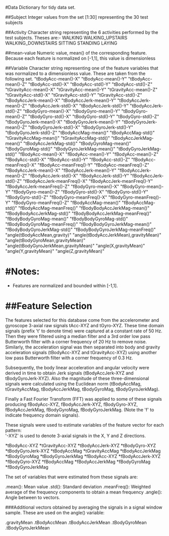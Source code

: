 #Data Dictionary for tidy data set.

##Subject
	Integer values from the set [1:30] representing the 30 test subjects
	
##Activity
	Character string representing the 6 activities performed by the test subjects. 
	Theses are:-
		WALKING
		WALKING_UPSTAIRS
		WALKING_DOWNSTAIRS
		SITTING
		STANDING
		LAYING
	
##mean-value
	Numeric value, mean() of the corresponding feature. 
	Because each feature is normalized on [-1,1], this value is dimensionless  

##Variable
	Character string representing one of the feature variables that was normalized to a dimensionless value. 
	These are taken from the following set.
		"tBodyAcc-mean()-X"
		"tBodyAcc-mean()-Y"
		"tBodyAcc-mean()-Z"
		"tBodyAcc-std()-X"
		"tBodyAcc-std()-Y"
		"tBodyAcc-std()-Z"
		"tGravityAcc-mean()-X"
		"tGravityAcc-mean()-Y"
		"tGravityAcc-mean()-Z"
		"tGravityAcc-std()-X"
		"tGravityAcc-std()-Y"
		"tGravityAcc-std()-Z"
		"tBodyAccJerk-mean()-X"
		"tBodyAccJerk-mean()-Y"
		"tBodyAccJerk-mean()-Z"
		"tBodyAccJerk-std()-X"
		"tBodyAccJerk-std()-Y"
		"tBodyAccJerk-std()-Z"
		"tBodyGyro-mean()-X"
		"tBodyGyro-mean()-Y"
		"tBodyGyro-mean()-Z"
		"tBodyGyro-std()-X"
		"tBodyGyro-std()-Y"
		"tBodyGyro-std()-Z"
		"tBodyGyroJerk-mean()-X"
		"tBodyGyroJerk-mean()-Y"
		"tBodyGyroJerk-mean()-Z"
		"tBodyGyroJerk-std()-X"
		"tBodyGyroJerk-std()-Y"
		"tBodyGyroJerk-std()-Z"
		"tBodyAccMag-mean()"
		"tBodyAccMag-std()"
		"tGravityAccMag-mean()"
		"tGravityAccMag-std()"
		"tBodyAccJerkMag-mean()"
		"tBodyAccJerkMag-std()"
		"tBodyGyroMag-mean()"
		"tBodyGyroMag-std()"
		"tBodyGyroJerkMag-mean()"
		"tBodyGyroJerkMag-std()"
		"fBodyAcc-mean()-X"
		"fBodyAcc-mean()-Y"
		"fBodyAcc-mean()-Z"
		"fBodyAcc-std()-X"
		"fBodyAcc-std()-Y"
		"fBodyAcc-std()-Z"
		"fBodyAcc-meanFreq()-X"
		"fBodyAcc-meanFreq()-Y"
		"fBodyAcc-meanFreq()-Z"
		"fBodyAccJerk-mean()-X"
		"fBodyAccJerk-mean()-Y"
		"fBodyAccJerk-mean()-Z"
		"fBodyAccJerk-std()-X"
		"fBodyAccJerk-std()-Y"
		"fBodyAccJerk-std()-Z"
		"fBodyAccJerk-meanFreq()-X"
		"fBodyAccJerk-meanFreq()-Y"
		"fBodyAccJerk-meanFreq()-Z"
		"fBodyGyro-mean()-X"
		"fBodyGyro-mean()-Y"
		"fBodyGyro-mean()-Z"
		"fBodyGyro-std()-X"
		"fBodyGyro-std()-Y"
		"fBodyGyro-std()-Z"
		"fBodyGyro-meanFreq()-X"
		"fBodyGyro-meanFreq()-Y"
		"fBodyGyro-meanFreq()-Z"
		"fBodyAccMag-mean()"
		"fBodyAccMag-std()"
		"fBodyAccMag-meanFreq()"
		"fBodyBodyAccJerkMag-mean()"
		"fBodyBodyAccJerkMag-std()"
		"fBodyBodyAccJerkMag-meanFreq()"
		"fBodyBodyGyroMag-mean()"
		"fBodyBodyGyroMag-std()"
		"fBodyBodyGyroMag-meanFreq()"
		"fBodyBodyGyroJerkMag-mean()"
		"fBodyBodyGyroJerkMag-std()"
		"fBodyBodyGyroJerkMag-meanFreq()"
		"angle(tBodyAccMean,gravity)"
		"angle(tBodyAccJerkMean),gravityMean)"
		"angle(tBodyGyroMean,gravityMean)"
		"angle(tBodyGyroJerkMean,gravityMean)"
		"angle(X,gravityMean)"
		"angle(Y,gravityMean)"
		"angle(Z,gravityMean)"  

#Notes: 
======
- Features are normalized and bounded within [-1,1].

##Feature Selection 
=================

The features selected for this database come from the accelerometer and gyroscope 3-axial raw signals tAcc-XYZ and tGyro-XYZ. These time domain signals (prefix 't' to denote time) were captured at a constant rate of 50 Hz. Then they were filtered using a median filter and a 3rd order low pass Butterworth filter with a corner frequency of 20 Hz to remove noise. Similarly, the acceleration signal was then separated into body and gravity acceleration signals (tBodyAcc-XYZ and tGravityAcc-XYZ) using another low pass Butterworth filter with a corner frequency of 0.3 Hz. 

Subsequently, the body linear acceleration and angular velocity were derived in time to obtain Jerk signals (tBodyAccJerk-XYZ and tBodyGyroJerk-XYZ). Also the magnitude of these three-dimensional signals were calculated using the Euclidean norm (tBodyAccMag, tGravityAccMag, tBodyAccJerkMag, tBodyGyroMag, tBodyGyroJerkMag). 

Finally a Fast Fourier Transform (FFT) was applied to some of these signals producing fBodyAcc-XYZ, fBodyAccJerk-XYZ, fBodyGyro-XYZ, fBodyAccJerkMag, fBodyGyroMag, fBodyGyroJerkMag. (Note the 'f' to indicate frequency domain signals). 

These signals were used to estimate variables of the feature vector for each pattern:  
'-XYZ' is used to denote 3-axial signals in the X, Y and Z directions.

*tBodyAcc-XYZ
*tGravityAcc-XYZ
*tBodyAccJerk-XYZ
*tBodyGyro-XYZ
*tBodyGyroJerk-XYZ
*tBodyAccMag
*tGravityAccMag
*tBodyAccJerkMag
*tBodyGyroMag
*tBodyGyroJerkMag
*fBodyAcc-XYZ
*fBodyAccJerk-XYZ
*fBodyGyro-XYZ
*fBodyAccMag
*fBodyAccJerkMag
*fBodyGyroMag
*fBodyGyroJerkMag

The set of variables that were estimated from these signals are: 

.mean(): Mean value
.std(): Standard deviation
.meanFreq(): Weighted average of the frequency components to obtain a mean frequency
.angle(): Angle between to vectors.

###Additional vectors obtained by averaging the signals in a signal window sample. These are used on the angle() variable:

.gravityMean
.tBodyAccMean
.tBodyAccJerkMean
.tBodyGyroMean
.tBodyGyroJerkMean

